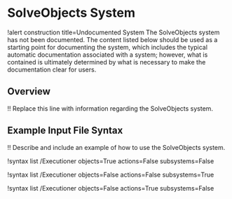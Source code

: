 # SolveObjects System

!alert construction title=Undocumented System
The SolveObjects system has not been documented. The content listed below should be used as a starting
point for documenting the system, which includes the typical automatic documentation associated with
a system; however, what is contained is ultimately determined by what is necessary to make the
documentation clear for users.

## Overview

!! Replace this line with information regarding the SolveObjects system.

## Example Input File Syntax

!! Describe and include an example of how to use the SolveObjects system.

!syntax list /Executioner objects=True actions=False subsystems=False

!syntax list /Executioner objects=False actions=False subsystems=True

!syntax list /Executioner objects=False actions=True subsystems=False
